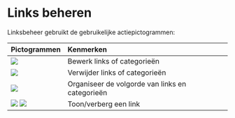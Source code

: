 # Links beheren

Linksbeheer gebruikt de gebruikelijke actiepictogrammen:

| Pictogrammen | Kenmerken |
| :--- | :--- |
| ![](../../.gitbook/assets/graphics221.png) | Bewerk links of categorieën |
| ![](../../.gitbook/assets/images158%20%281%29.png) | Verwijder links of categorieën |
| ![](../../.gitbook/assets/images159%20%281%29.png) | Organiseer de volgorde van links en categorieën |
| ![](../../.gitbook/assets/images161%20%281%29.png) ![](../../.gitbook/assets/images160%20%281%29.png) | Toon/verberg een link |

